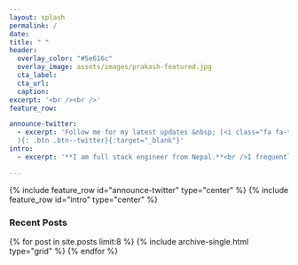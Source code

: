 ```yaml
---
layout: splash
permalink: /
date:
title: " "
header:
  overlay_color: "#5e616c"
  overlay_image: assets/images/prakash-featured.jpg
  cta_label: 
  cta_url: 
  caption: 
excerpt: '<br /><br />'
feature_row:

announce-twitter:
  - excerpt: 'Follow me for my latest updates &nbsp; [<i class="fa fa-twitter"></i> @poudelprakash](https://twitter.com/poudelprakash
  ){: .btn .btn--twitter}{:target="_blank"}'
intro:
  - excerpt: '**I am full stack engineer from Nepal.**<br />I frequently write down new things I have learned into my blog'

---
```

{% include feature_row id="announce-twitter" type="center" %}
{% include feature_row id="intro" type="center" %}

<h3 class="archive__subtitle home-recent-posts">Recent Posts</h3>
<div class="grid__wrapper home-archive">
  {% for post in site.posts limit:8 %}
    {% include archive-single.html type="grid" %}
  {% endfor %}
</div>
